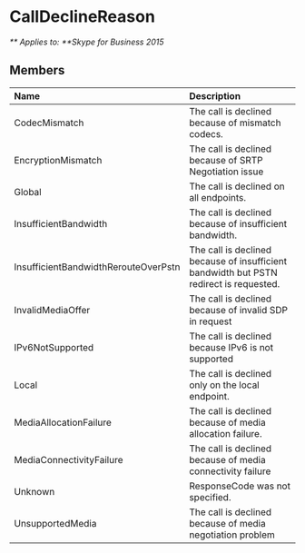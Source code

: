 
# CallDeclineReason


_** Applies to: **Skype for Business 2015_

## Members



| <strong>Name</strong>                | <strong>Description</strong>                                                           |
|:-------------------------------------|:---------------------------------------------------------------------------------------|
| CodecMismatch                        | The call is declined because of mismatch codecs.                                       |
| EncryptionMismatch                   | The call is declined because of SRTP Negotiation issue                                 |
| Global                               | The call is declined on all endpoints.                                                 |
| InsufficientBandwidth                | The call is declined because of insufficient bandwidth.                                |
| InsufficientBandwidthRerouteOverPstn | The call is declined because of insufficient bandwidth but PSTN redirect is requested. |
| InvalidMediaOffer                    | The call is declined because of invalid SDP in request                                 |
| IPv6NotSupported                     | The call is declined because IPv6 is not supported                                     |
| Local                                | The call is declined only on the local endpoint.                                       |
| MediaAllocationFailure               | The call is declined because of media allocation failure.                              |
| MediaConnectivityFailure             | The call is declined because of media connectivity failure                             |
| Unknown                              | ResponseCode was not specified.                                                        |
| UnsupportedMedia                     | The call is declined because of media negotiation problem                              |

